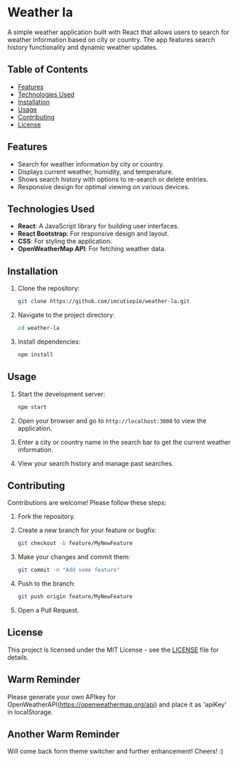 # Weather la
A simple weather application built with React that allows users to search for weather information based on city or country. The app features search history functionality and dynamic weather updates.

## Table of Contents

- [Features](#features)
- [Technologies Used](#technologies-used)
- [Installation](#installation)
- [Usage](#usage)
- [Contributing](#contributing)
- [License](#license)

## Features

- Search for weather information by city or country.
- Displays current weather, humidity, and temperature.
- Shows search history with options to re-search or delete entries.
- Responsive design for optimal viewing on various devices.

## Technologies Used

- **React**: A JavaScript library for building user interfaces.
- **React Bootstrap**: For responsive design and layout.
- **CSS**: For styling the application.
- **OpenWeatherMap API**: For fetching weather data.

## Installation

1. Clone the repository:

   ```bash
   git clone https://github.com/imcutiepie/weather-la.git
   ```

2. Navigate to the project directory:

   ```bash
   cd weather-la
   ```

3. Install dependencies:

   ```bash
   npm install
   ```

## Usage

1. Start the development server:

   ```bash
   npm start
   ```

2. Open your browser and go to `http://localhost:3000` to view the application.

3. Enter a city or country name in the search bar to get the current weather information.

4. View your search history and manage past searches.

## Contributing

Contributions are welcome! Please follow these steps:

1. Fork the repository.
2. Create a new branch for your feature or bugfix:
   
   ```bash
   git checkout -b feature/MyNewFeature
   ```

3. Make your changes and commit them:

   ```bash
   git commit -m "Add some feature"
   ```

4. Push to the branch:

   ```bash
   git push origin feature/MyNewFeature
   ```

5. Open a Pull Request.

## License

This project is licensed under the MIT License - see the [LICENSE](LICENSE) file for details.

## Warm Reminder

Please generate your own APIkey for OpenWeatherAPI(https://openweathermap.org/api) and place it as 'apiKey' in localStorage.

## Another Warm Reminder

Will come back form theme switcher and further enhancement! Cheers! :)

